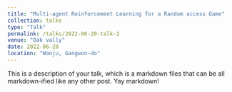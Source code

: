 ```yaml
---
title: "Multi-agent Reinforcement Learning for a Random access Game"
collection: talks
type: "Talk"
permalink: /talks/2022-06-20-talk-1
venue: "Oak vally"
date: 2022-06-20
location: "Wonju, Gangwon-do"
---
```


This is a description of your talk, which is a markdown files that can be all markdown-ified like any other post. Yay markdown!
